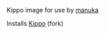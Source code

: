 Kippo image for use by [manuka](https://github.com/andrewmichaelsmith/manuka) 

Installs [Kippo](https://github.com/micheloosterhof/kippo) (fork)
